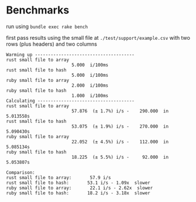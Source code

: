 # Benchmarks 

run using `bundle exec rake bench`

first pass results using the small file at `./test/support/example.csv` with two rows (plus headers) and two columns

```
Warming up --------------------------------------
rust small file to array
                         5.000  i/100ms
rust small file to hash
                         5.000  i/100ms
ruby small file to array
                         2.000  i/100ms
ruby small file to hash
                         1.000  i/100ms
Calculating -------------------------------------
rust small file to array
                         57.876  (± 1.7%) i/s -    290.000  in   5.013558s
rust small file to hash
                         53.075  (± 1.9%) i/s -    270.000  in   5.090430s
ruby small file to array
                         22.052  (± 4.5%) i/s -    112.000  in   5.085134s
ruby small file to hash
                         18.225  (± 5.5%) i/s -     92.000  in   5.053807s

Comparison:
rust small file to array:       57.9 i/s
rust small file to hash:       53.1 i/s - 1.09x  slower
ruby small file to array:       22.1 i/s - 2.62x  slower
ruby small file to hash:       18.2 i/s - 3.18x  slower

```

